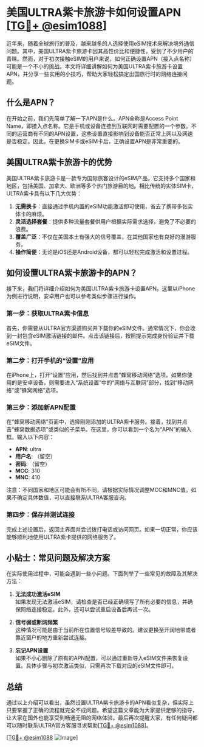 # 美国ULTRA紫卡旅游卡如何设置APN [[TG💪+ @esim1088](https://t.me/s/esim1088)]

近年来，随着全球旅行的普及，越来越多的人选择使用eSIM技术来解决境外通信问题。其中，美国ULTRA紫卡旅游卡因其高性价比和便捷性，受到了不少用户的青睐。然而，对于初次接触eSIM的用户来说，如何正确设置APN（接入点名称）可能是一个不小的挑战。本文将详细讲解如何为美国ULTRA紫卡旅游卡设置APN，并分享一些实用的小技巧，帮助大家轻松搞定出国旅行时的网络连接问题。

## 什么是APN？

在开始之前，我们先简单了解一下APN是什么。APN全称是Access Point Name，即接入点名称。它是手机或设备连接到互联网时需要配置的一个参数。不同的运营商有不同的APN设置，这些设置直接影响到设备能否正常上网以及网速是否稳定。因此，在更换SIM卡或eSIM卡后，正确设置APN是非常重要的。

## 美国ULTRA紫卡旅游卡的优势

美国ULTRA紫卡旅游卡是一款专为国际旅客设计的eSIM产品，它支持多个国家和地区，包括美国、加拿大、欧洲等多个热门旅游目的地。相比传统的实体SIM卡，ULTRA紫卡具有以下几大优势：

1. **无需换卡**：直接通过手机内置的eSIM功能激活即可使用，省去了携带多张实体卡的麻烦。
2. **灵活选择套餐**：提供多种流量套餐供用户根据实际需求选择，避免了不必要的浪费。
3. **覆盖广泛**：不仅在美国本土有强大的信号覆盖，在其他国家也有良好的漫游服务。
4. **操作简便**：无论是iOS还是Android设备，都可以轻松完成激活和设置过程。

## 如何设置ULTRA紫卡旅游卡的APN？

接下来，我们将详细介绍如何为美国ULTRA紫卡旅游卡设置APN。这里以iPhone为例进行说明，安卓用户也可以参考类似步骤进行操作。

### 第一步：获取ULTRA紫卡信息

首先，你需要从ULTRA官方渠道购买并下载你的eSIM文件。通常情况下，你会收到一封包含eSIM激活链接的邮件。点击该链接后，按照提示完成身份验证并下载eSIM文件。

### 第二步：打开手机的“设置”应用

在iPhone上，打开“设置”应用，然后找到并点击“蜂窝移动网络”选项。如果你使用的是安卓设备，则需要进入“系统设置”中的“网络与互联网”部分，找到“移动网络”或“蜂窝网络”选项。

### 第三步：添加新APN配置

在“蜂窝移动网络”页面中，选择刚刚添加的ULTRA紫卡服务。接着，找到并点击“蜂窝数据选项”或类似的子菜单。在这里，你可以看到一个名为“APN”的输入框。输入以下内容：

- **APN**: ultra
- **用户名**: （留空）
- **密码**: （留空）
- **MCC**: 310
- **MNC**: 410

注意：不同国家和地区可能会有所不同，请根据实际情况调整MCC和MNC值。如果不确定具体数值，可以直接联系ULTRA客服咨询。

### 第四步：保存并测试连接

完成上述设置后，返回主界面并尝试拨打电话或访问网页。如果一切正常，你应该能够顺利地使用ULTRA紫卡提供的网络服务了。

## 小贴士：常见问题及解决方案

在实际使用过程中，可能会遇到一些小问题。下面列举了一些常见的故障及其解决方法：

1. **无法成功激活eSIM**  
   如果发现无法激活eSIM，请检查是否已经正确填写了所有必要的信息，并确保网络连接稳定。此外，还可以尝试重启设备后再试一次。

2. **信号弱或断网频繁**  
   这种情况可能是由于当前所在位置信号较差导致的。建议更换至开阔地带或者靠近窗户的地方重新尝试连接。

3. **忘记APN设置**  
   如果不小心删除了原有的APN配置，可以通过重新导入eSIM文件来恢复设置。具体步骤与初次激活类似，只需再次下载对应的eSIM文件即可。

## 总结

通过以上介绍可以看出，虽然设置ULTRA紫卡旅游卡的APN看似复杂，但实际上只要掌握了正确的流程就完全不成问题。希望这篇文章能为大家提供足够的指导，让大家在国外也能享受到畅通无阻的网络体验。最后再次提醒大家，有任何疑问都可以随时联系ULTRA官方客服寻求帮助[[TG💪+ @esim1088](https://t.me/s/esim1088)]。

[[TG💪+ @esim1088](https://t.me/s/esim1088) ![Image](https://i.postimg.cc/4NQfJmqS/Snipaste-2025-05-13-00-14-12.png)]